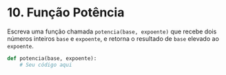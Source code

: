 # 10. Função Potência

Escreva uma função chamada `potencia(base, expoente)` que recebe dois números inteiros `base` e `expoente`, e retorna o resultado de `base` elevado ao `expoente`.

```python
def potencia(base, expoente):
    # Seu código aqui
```

